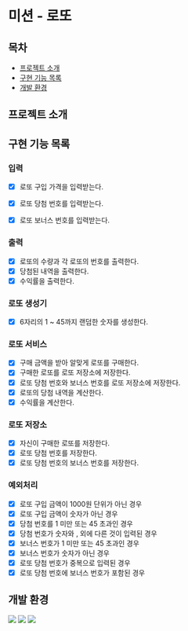 # 미션 - 로또

## 목차
- [프로젝트 소개](#프로젝트-소개)
- [구현 기능 목록](#구현-기능-목록)
- [개발 환경](#개발-환경)
## 프로젝트 소개

## 구현 기능 목록
### 입력

- [x] 로또 구입 가격을 입력받는다.
- [x] 로또 당첨 번호를 입력받는다.
- [x] 로또 보너스 번호를 입력받는다.


### 출력

- [x] 로또의 수량과 각 로또의 번호를 출력한다.
- [x] 당첨된 내역을 출력한다.
- [x] 수익률을 출력한다.

### 로또 생성기

- [x] 6자리의 1 ~ 45까지 랜덤한 숫자를 생성한다.

### 로또 서비스

- [x] 구매 금액을 받아 알맞게 로또를 구매한다.
- [x] 구매한 로또를 로또 저장소에 저장한다.
- [x] 로또 당첨 번호와 보너스 번호를 로또 저장소에 저장한다.  
- [x] 로또의 당첨 내역을 계산한다.
- [x] 수익률을 계산한다.

### 로또 저장소
- [x] 자신이 구매한 로또를 저장한다.
- [x] 로또 당첨 번호를 저장한다.
- [x] 로또 당첨 번호의 보너스 번호를 저장한다.
       
### 예외처리

- [x] 로또 구입 금액이 1000원 단위가 아닌 경우
- [x] 로또 구입 금액이 숫자가 아닌 경우
- [x] 당첨 번호를 1 미만 또는 45 초과인 경우
- [x] 당첨 번호가 숫자와 , 외에 다른 것이 입력된 경우
- [x] 보너스 번호가 1 미만 또는 45 초과인 경우
- [x] 보너스 번호가 숫자가 아닌 경우
- [x] 로또 당첨 번호가 중복으로 입력된 경우
- [x] 로또 당첨 번호에 보너스 번호가 포함된 경우 

## 개발 환경
<img src="https://img.shields.io/badge/java-007396?style=for-the-badge&logo=java&logoColor=white">
<img src="https://img.shields.io/badge/git-F05032?style=for-the-badge&logo=git&logoColor=white">
<img src="https://img.shields.io/badge/github-181717?style=for-the-badge&logo=github&logoColor=white">

